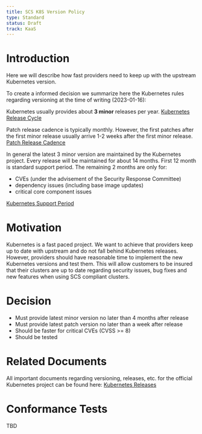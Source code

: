 ```yaml
---
title: SCS K8S Version Policy
type: Standard
status: Draft
track: KaaS
---
```


# Introduction

Here we will describe how fast providers need to keep up with the upstream Kubernetes version.

To create a informed decision we summarize here the Kubernetes rules regarding versioning at the time of writing (2023-01-16):

Kubernetes usually provides about **3 minor** releases per year.
[Kubernetes Release Cycle](https://kubernetes.io/releases/release/#the-release-cycle)

Patch release cadence is typically monthly. However, the first patches after the first minor release usually arrive 1-2 weeks after the first minor release.
[Patch Release Cadence](https://kubernetes.io/releases/patch-releases/#cadence)

In general the latest 3 minor version are maintained by the Kubernetes project.
Every release will be maintained for about 14 months.
First 12 month is standard support period.
The remaining 2 months are only for:
- CVEs (under the advisement of the Security Response Committee)
- dependency issues (including base image updates)
- critical core component issues

[Kubernetes Support Period](https://kubernetes.io/releases/patch-releases/#support-period)

# Motivation

Kubernetes is a fast paced project. We want to achieve that providers keep up to date with upstream and do not fall behind Kubernetes releases.
However, providers should have reasonable time to implement the new Kubernetes versions and test them.
This will allow customers to be insured that their clusters are up to date regarding security issues, bug fixes and new features when using SCS compliant clusters.

# Decision

- Must provide latest minor version no later than 4 months after release
- Must provide latest patch version no later than a week after release
- Should be faster for critical CVEs (CVSS >= 8)
- Should be tested

# Related Documents

All important documents regarding versioning, releases, etc. for the official Kubernetes project can be found here: [Kubernetes Releases](https://kubernetes.io/releases/)

# Conformance Tests

TBD